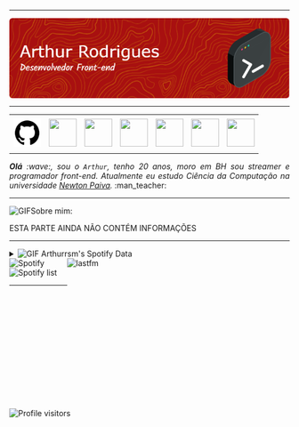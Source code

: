 -----

<div align="center">
<img align="center" alt="Header" src="https://github.com/Arthurrsm/arthurrsm/blob/main/img/github-header-image%20(3).png"/>
</div>

-----

<div align="center">
<table>
<tr>
 <td align="center" colspan="11"></td>
</tr> 
<tr>
<td><a href="https://github.com/arthurrsm" target="_blank"><img src="https://github.com/Arthurrsm/arthurrsm/blob/main/img/211904_social_github_icon.png" width="50px" height="50px"/></a>
</td>
<td><a href="https://replit.com/@arthurrsm"><img src="https://github.com/joaopauloaramuni/joaopauloaramuni/blob/main/img/replit3.svg?raw=true" width="50px" height="50px"/></a>
</td>
<td><a href="mailto:arthur_rsm@hotmail.com" target="_blank"><img src="https://github.com/joaopauloaramuni/joaopauloaramuni/blob/main/img/gmail3.png?raw=true" width="50px" height="50px"/></a>
</td>
<td><a href="https://wa.me/5531992509605" target="_blank"><img src="https://github.com/joaopauloaramuni/joaopauloaramuni/blob/main/img/wpp2.png?raw=true" width="50px" height="50px"/></a>
</td>
<td><a href="https://www.instagram.com/arthurrsm224/" target="_blank"><img src="https://github.com/joaopauloaramuni/joaopauloaramuni/blob/main/img/insta2.png?raw=true" width="50px" height="50px"/></a>
</td>
<td><a href="https://www.linkedin.com/in/arthurrsm224/" target="_blank"><img src="https://github.com/joaopauloaramuni/joaopauloaramuni/blob/main/img/linkedin2.png?raw=true" width="50px" height="50px"/></a>
</td>
<td><a href="https://discord.gg/aqAyX3wrRv" target="_blank"><img src="https://github.com/joaopauloaramuni/joaopauloaramuni/blob/main/img/discord2.png?raw=true" width="50px" height="50px"/></a>
</td>
</tr>
<tr>
 <td align="center" colspan="11"></td>
</tr> 
</table>

</div>
<div align="justify">
<i><b>Olá</b> :wave:, sou o <code>Arthur</code>, tenho 20 anos, moro em BH sou streamer e programador front-end. Atualmente eu estudo Ciência da Computação na universidade <a href="https://newtonpaiva.br/" target="_blank">Newton Paiva</a>.</i> :man_teacher:<br />
</div>

-----

<img height="20" alt="GIF" src="https://github.com/joaopauloaramuni/joaopauloaramuni/blob/main/img/soulgem.gif?raw=true"/>Sobre mim:

<div align="justify">
<p>ESTA PARTE AINDA NÃO CONTÉM INFORMAÇÕES</p>
</div>

-----

<div>
  <div>
    <details>
    <summary><img height="20" alt="GIF" src="https://github.com/joaopauloaramuni/joaopauloaramuni/blob/main/img/spotify.gif?raw=true"/> Arthurrsm's Spotify Data</summary>
    <a href="https://data-card-for-spotify.herokuapp.com/card?user_id=creeper224hd">
      <img src="https://data-card-for-spotify.herokuapp.com/api/card?user_id=creeper224hd" alt="Data Card for Spotify">
    </a>
    </details>
  </div>
  <div>
    <a href="https://www.last.fm/pt/user/arthurrsm" target="_blank"><img align="right" width="400px" height="270px" alt="lastfm" src="https://lastfm-recently-played.vercel.app/api?user=arthurrsm&width=400"/></a>
  </div>
  <div>
    <img alt="Spotify" width="200px" height="270px" src="https://spotify-github-profile.vercel.app/api/view?uid=creeper224hd&cover_image=true&theme=default"/> &nbsp; &nbsp; 
    <img alt="Spotify list" width="200px" height="270px" src="https://spotify-recently-played-readme.vercel.app/api?user=creeper224hd&count=10"/>
  </div>
</div>

-----

<img alt="Profile visitors" src="https://komarev.com/ghpvc/?username=arthurrsm"/>


